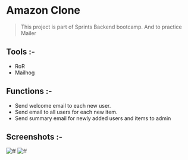 # Amazon Clone 
> This project is part of Sprints Backend bootcamp.
> And to practice Mailer

## Tools :-
- RoR
- Mailhog

## Functions :-
- Send welcome email to each new user.
- Send email to all users for each new item.
- Send summary email for newly added users and items to admin

## Screenshots :-
![ff](https://github.com/mhndakbar/amazon-clone/blob/Feature/item/Screenshots/sh1.png)
![ff](https://github.com/mhndakbar/amazon-clone/blob/Feature/item/Screenshots/sh2.png)
